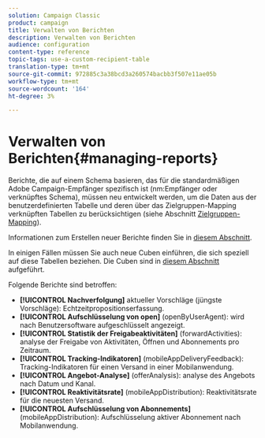 ```yaml
---
solution: Campaign Classic
product: campaign
title: Verwalten von Berichten
description: Verwalten von Berichten
audience: configuration
content-type: reference
topic-tags: use-a-custom-recipient-table
translation-type: tm+mt
source-git-commit: 972885c3a38bcd3a260574bacbb3f507e11ae05b
workflow-type: tm+mt
source-wordcount: '164'
ht-degree: 3%

---
```



# Verwalten von Berichten{#managing-reports}

Berichte, die auf einem Schema basieren, das für die standardmäßigen Adobe Campaign-Empfänger spezifisch ist (nm:Empfänger oder verknüpftes Schema), müssen neu entwickelt werden, um die Daten aus der benutzerdefinierten Tabelle und deren über das Zielgruppen-Mapping verknüpften Tabellen zu berücksichtigen (siehe Abschnitt [Zielgruppen-Mapping](../../configuration/using/target-mapping.md)).

Informationen zum Erstellen neuer Berichte finden Sie in [diesem Abschnitt](../../reporting/using/about-reports-creation-in-campaign.md).

In einigen Fällen müssen Sie auch neue Cuben einführen, die sich speziell auf diese Tabellen beziehen. Die Cuben sind in [diesem Abschnitt](../../reporting/using/about-cubes.md) aufgeführt.

Folgende Berichte sind betroffen:

* **[!UICONTROL Nachverfolgung]**  aktueller Vorschläge (jüngste Vorschläge): Echtzeitpropositionserfassung.
* **[!UICONTROL Aufschlüsselung von open]** (openByUserAgent): wird nach Benutzersoftware aufgeschlüsselt angezeigt.
* **[!UICONTROL Statistik der Freigabeaktivitäten]**  (forwardActivities): analyse der Freigabe von Aktivitäten, Öffnen und Abonnements pro Zeitraum.
* **[!UICONTROL Tracking-Indikatoren]** (mobileAppDeliveryFeedback): Tracking-Indikatoren für einen Versand in einer Mobilanwendung.
* **[!UICONTROL Angebot-Analyse]** (offerAnalysis): analyse des Angebots nach Datum und Kanal.
* **[!UICONTROL Reaktivitätsrate]** (mobileAppDistribution): Reaktivitätsrate für die neuesten Versand.
* **[!UICONTROL Aufschlüsselung von Abonnements]**  (mobileAppDistribution): Aufschlüsselung aktiver Abonnement nach Mobilanwendung.

